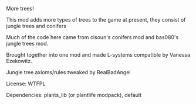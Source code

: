 More trees!

This mod adds more types of trees to the game
at present, they consist of jungle trees and conifers

Much of the code here came from cisoun's conifers mod and bas080's 
jungle trees mod.

Brought together into one mod and made L-systems compatible by Vanessa
Ezekowitz.

Jungle tree axioms/rules tweaked by RealBadAngel

License:  WTFPL

Dependencies:  plants_lib (or plantlife modpack), default
